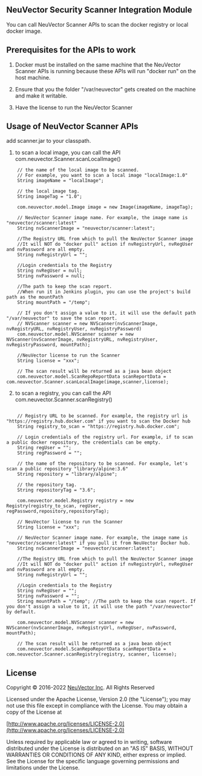 ## NeuVector Security Scanner Integration Module ##

You can call NeuVector Scanner APIs to scan the docker registry or local docker image. 

## Prerequisites for the APIs to work ##
1. Docker must be installed on the same machine that the NeuVector Scanner APIs is running because these APIs will run "docker run" on the host machine.

2. Ensure that you the folder "/var/neuvector" gets created on the machine and make it writable.

3. Have the license to run the NeuVector Scanner

## Usage of NeuVector Scanner APIs ##
add scanner.jar to your classpath.

1. to scan a local image, you can call the API com.neuvector.Scanner.scanLocalImage() 

```
    // the name of the local image to be scanned. 
    // For example, you want to scan a local image "localImage:1.0"
    String imageName = "localImage";

    // the local image tag.  
    String imageTag = "1.0";

    com.neuvector.model.Image image = new Image(imageName, imageTag);

    // NeuVector Scanner image name. For example, the image name is "neuvector/scanner:latest"
    String nvScannerImage = "neuvector/scanner:latest";

    //The Registry URL from which to pull the NeuVector Scanner image
    //It will NOT do "docker pull" action if nvRegistryUrl, nvRegUser and nvPassword are all empty.
    String nvRegistryUrl = "";

    //Login credentials to the Registry
    String nvRegUser = null;
    String nvPassword = null;
    
    //The path to keep the scan report. 
    //When run it in Jenkins plugin, you can use the project's build path as the mountPath
    String mountPath = "/temp"; 
    
    // If you don't assign a value to it, it will use the default path "/var/neuvector" to save the scan report.
    // NVScanner scanner = new NVScanner(nvScannerImage, nvRegistryURL, nvRegistryUser, nvRegistryPassword)
    com.neuvector.model.NVScanner scanner = new NVScanner(nvScannerImage, nvRegistryURL, nvRegistryUser, nvRegistryPassword, mountPath);

    //NeuVector license to run the Scanner
    String license = "xxx";  

    // The scan result will be returned as a java bean object
    com.neuvector.model.ScanRepoReportData scanReportData = com.neuvector.Scanner.scanLocalImage(image,scanner,license);
```

2. to scan a registry, you can call the API com.neuvector.Scanner.scanRegistry()

``` 

    // Registry URL to be scanned. For example, the registry url is "https://registry.hub.docker.com" if you want to scan the Docker hub
    String registry_to_scan = "https://registry.hub.docker.com";

    // Login credentials of the registry url. For example, if to scan a public docker repository, the credentials can be empty.
    String regUser = "";
    String regPassword = "";

    // the name of the repository to be scanned. For example, let's scan a public repository "library/alpine:3.6"
    String repository = "library/alpine";

    // the repository tag. 
    String repositoryTag = "3.6";

    com.neuvector.model.Registry registry = new Registry(registry_to_scan, regUser, regPassword,repository,repositoryTag);

    // NeuVector license to run the Scanner
    String license = "xxx"; 

    // NeuVector Scanner image name. For example, the image name is "neuvector/scanner:latest" if you pull it from NeuVector Docker hub.
    String nvScannerImage = "neuvector/scanner:latest";

    //The Registry URL from which to pull the NeuVector Scanner image
    //It will NOT do "docker pull" action if nvRegistryUrl, nvRegUser and nvPassword are all empty.
    String nvRegistryUrl = "";

    //Login credentials to the Registry
    String nvRegUser = "";
    String nvPassword = "";
    String mountPath = "/temp"; //The path to keep the scan report. If you don't assign a value to it, it will use the path "/var/neuvector" by default.

    com.neuvector.model.NVScanner scanner = new NVScanner(nvScannerImage, nvRegistryUrl, nvRegUser, nvPassword, mountPath);

    // The scan result will be returned as a java bean object
    com.neuvector.model.ScanRepoReportData scanReportData = com.neuvector.Scanner.scanRegistry(registry, scanner, license);
```

## License

Copyright © 2016-2022 [NeuVector Inc](https://neuvector.com). All Rights Reserved

Licensed under the Apache License, Version 2.0 (the "License");
you may not use this file except in compliance with the License.
You may obtain a copy of the License at

[http://www.apache.org/licenses/LICENSE-2.0](http://www.apache.org/licenses/LICENSE-2.0)

Unless required by applicable law or agreed to in writing, software
distributed under the License is distributed on an "AS IS" BASIS,
WITHOUT WARRANTIES OR CONDITIONS OF ANY KIND, either express or implied.
See the License for the specific language governing permissions and
limitations under the License.

